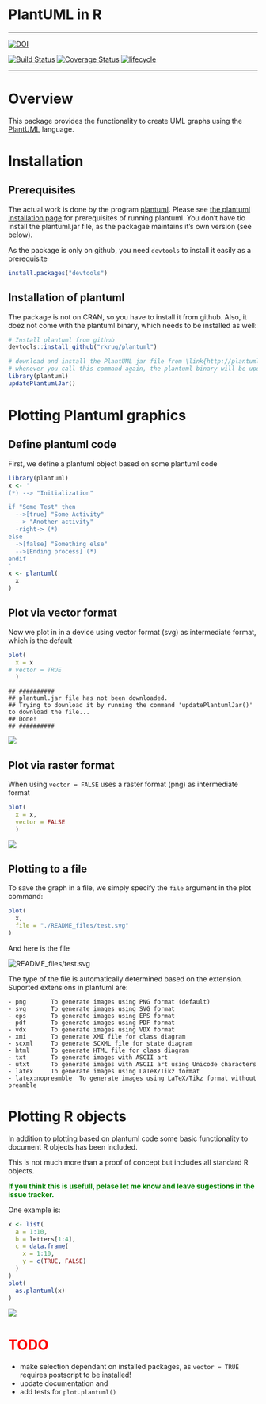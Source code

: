 PlantUML in R
================

<!-- README.md is generated from README.Rmd. Please edit that file -->

-----

[![DOI](https://zenodo.org/badge/DOI/10.5281/zenodo.1922215.svg)](https://doi.org/10.5281/zenodo.1922215)

[![Build
Status](https://travis-ci.org/rkrug/plantuml.svg?branch=master)](https://travis-ci.org/rkrug/plantuml)
[![Coverage
Status](https://img.shields.io/codecov/c/github/rkrug/plantuml/master.svg)](https://codecov.io/github/rkrug/plantuml?branch=master)
[![lifecycle](https://img.shields.io/badge/lifecycle-maturing-blue.svg)](https://www.tidyverse.org/lifecycle/#maturing)

-----

# Overview

This package provides the functionality to create UML graphs using the
[PlantUML](http://plantuml.com/) language.

# Installation

## Prerequisites

The actual work is done by the program [plantuml](http://plantuml.com/).
Please see [the plantuml installation
page](http://plantuml.com/faq-install) for prerequisites of running
plantuml. You don’t have tio install the plantuml.jar file, as the
packagae maintains it’s own version (see below).

As the package is only on github, you need `devtools` to install it
easily as a prerequisite

``` r
install.packages("devtools")
```

## Installation of plantuml

The package is not on CRAN, so you have to install it from github. Also,
it doez not come with the plantuml binary, which needs to be installed
as well:

``` r
# Install plantuml from github
devtools::install_github("rkrug/plantuml")

# download and install the PlantUML jar file from \link{http://plantuml.com/download}
# whenever you call this command again, the plantuml binary will be updated to the newest version
library(plantuml)
updatePlantumlJar()
```

# Plotting Plantuml graphics

## Define plantuml code

First, we define a plantuml object based on some plantuml code

``` r
library(plantuml)
x <- '
(*) --> "Initialization"

if "Some Test" then
  -->[true] "Some Activity"
  --> "Another activity"
  -right-> (*)
else
  ->[false] "Something else"
  -->[Ending process] (*)
endif
'
x <- plantuml( 
  x
)
```

## Plot via vector format

Now we plot in in a device using vector format (svg) as intermediate
format, which is the default

``` r
plot( 
  x = x
# vector = TRUE
  )
```

    ## ##########
    ## plantuml.jar file has not been downloaded.
    ## Trying to download it by running the command 'updatePlantumlJar()' to download the file...
    ## Done!
    ## ##########

![](README_files/figure-gfm/exampleDeviceVector-1.png)<!-- -->

## Plot via raster format

When using `vector = FALSE` uses a raster format (png) as intermediate
format

``` r
plot( 
  x = x,
  vector = FALSE
  )
```

![](README_files/figure-gfm/exampleDeviceRaster-1.png)<!-- -->

## Plotting to a file

To save the graph in a file, we simply specify the `file` argument in
the plot command:

``` r
plot( 
  x, 
  file = "./README_files/test.svg" 
)
```

And here is the file

![README\_files/test.svg](./README_files/test.svg)

The type of the file is automatically determined based on the extension.
Suported extensions in plantuml are:

    - png       To generate images using PNG format (default)
    - svg       To generate images using SVG format
    - eps       To generate images using EPS format
    - pdf       To generate images using PDF format
    - vdx       To generate images using VDX format
    - xmi       To generate XMI file for class diagram
    - scxml     To generate SCXML file for state diagram
    - html      To generate HTML file for class diagram
    - txt       To generate images with ASCII art
    - utxt      To generate images with ASCII art using Unicode characters
    - latex     To generate images using LaTeX/Tikz format
    - latex:nopreamble  To generate images using LaTeX/Tikz format without preamble

# Plotting R objects

In addition to plotting based on plantuml code some basic functionality
to document R objects has been included.

This is not much more than a proof of concept but includes all standard
R objects.

**<span style="color:green">If you think this is usefull, pelase let me
know and leave sugestions in the issue tracker.</span>**

One example is:

``` r
x <- list(
  a = 1:10,
  b = letters[1:4],
  c = data.frame(
    x = 1:10,
    y = c(TRUE, FALSE)
  )
)
plot(
  as.plantuml(x)
)
```

![](README_files/figure-gfm/exampleObject-1.png)<!-- -->

# **<span style="color:red">TODO</span>**

  - make selection dependant on installed packages, as `vector = TRUE`
    requires postscript to be installed\!
  - update documentation and
  - add tests for `plot.plantuml()`
